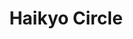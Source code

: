--- 
title: "Haikyo Circle"
publishdate: "2019-9-29T16:48:46+02:00"
src: "https://365manga.net/manga/haikyo-circle"
image: "https://data.365manga.net/images/thumbnails/1642-haikyo-circle.jpg"
description: "“My name is Midou Maria. But a year ago, my name was Ichinose Rei. This Ichinose Rei was a special existence. The worker force for Ichinose Group’s enterprise comprise of nearly half of the corporate town, Segawa. So Rei was that Ichinose family’s heir.But that brilliant future was abruptly snatched away. Given a new name, gender and three hundred million, Rei was banished from Ichinose. Even though he or she,…"
---